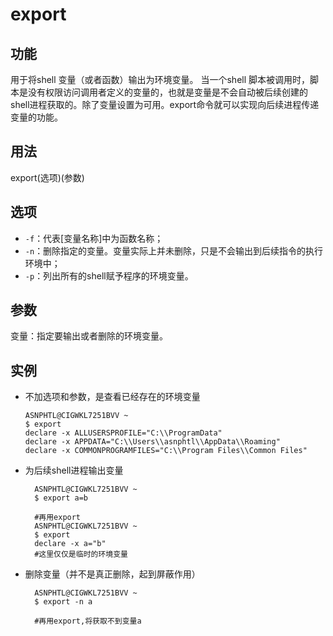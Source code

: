 # export

## 功能

用于将shell 变量（或者函数）输出为环境变量。
当一个shell 脚本被调用时，脚本是没有权限访问调用者定义的变量的，也就是变量是不会自动被后续创建的shell进程获取的。除了变量设置为可用。export命令就可以实现向后续进程传递变量的功能。

## 用法

export(选项)(参数)

## 选项

- `-f`：代表[变量名称]中为函数名称；
- `-n`：删除指定的变量。变量实际上并未删除，只是不会输出到后续指令的执行环境中；
- `-p`：列出所有的shell赋予程序的环境变量。

## 参数

变量：指定要输出或者删除的环境变量。

## 实例

- 不加选项和参数，是查看已经存在的环境变量
  
  ```shell
  ASNPHTL@CIGWKL7251BVV ~
  $ export
  declare -x ALLUSERSPROFILE="C:\\ProgramData"
  declare -x APPDATA="C:\\Users\\asnphtl\\AppData\\Roaming"
  declare -x COMMONPROGRAMFILES="C:\\Program Files\\Common Files"
  ```

- 为后续shell进程输出变量
  
  ```shell
    ASNPHTL@CIGWKL7251BVV ~
    $ export a=b

    #再用export
    ASNPHTL@CIGWKL7251BVV ~
    $ export
    declare -x a="b"
    #这里仅仅是临时的环境变量
  ```
  
- 删除变量（并不是真正删除，起到屏蔽作用）
  
  ```shell
    ASNPHTL@CIGWKL7251BVV ~
    $ export -n a

    #再用export,将获取不到变量a
  ```
